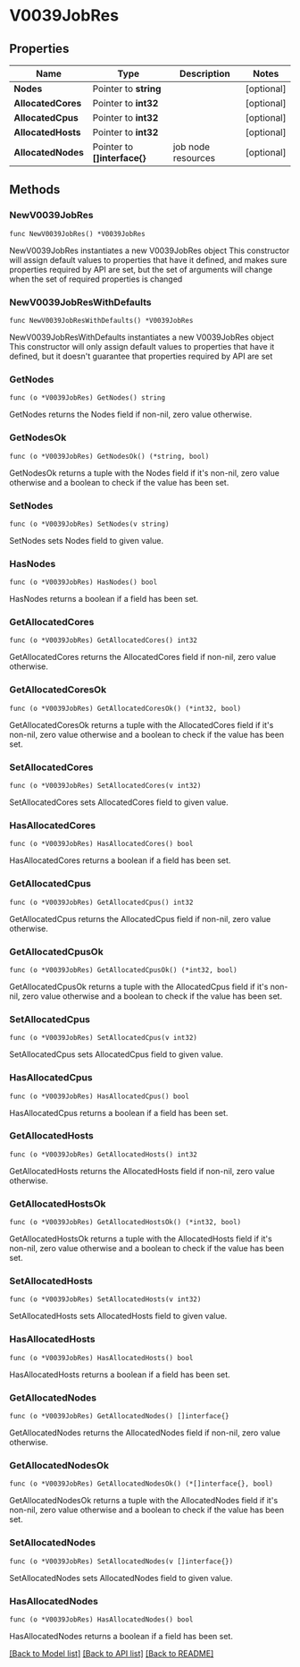 # V0039JobRes

## Properties

Name | Type | Description | Notes
------------ | ------------- | ------------- | -------------
**Nodes** | Pointer to **string** |  | [optional] 
**AllocatedCores** | Pointer to **int32** |  | [optional] 
**AllocatedCpus** | Pointer to **int32** |  | [optional] 
**AllocatedHosts** | Pointer to **int32** |  | [optional] 
**AllocatedNodes** | Pointer to **[]interface{}** | job node resources | [optional] 

## Methods

### NewV0039JobRes

`func NewV0039JobRes() *V0039JobRes`

NewV0039JobRes instantiates a new V0039JobRes object
This constructor will assign default values to properties that have it defined,
and makes sure properties required by API are set, but the set of arguments
will change when the set of required properties is changed

### NewV0039JobResWithDefaults

`func NewV0039JobResWithDefaults() *V0039JobRes`

NewV0039JobResWithDefaults instantiates a new V0039JobRes object
This constructor will only assign default values to properties that have it defined,
but it doesn't guarantee that properties required by API are set

### GetNodes

`func (o *V0039JobRes) GetNodes() string`

GetNodes returns the Nodes field if non-nil, zero value otherwise.

### GetNodesOk

`func (o *V0039JobRes) GetNodesOk() (*string, bool)`

GetNodesOk returns a tuple with the Nodes field if it's non-nil, zero value otherwise
and a boolean to check if the value has been set.

### SetNodes

`func (o *V0039JobRes) SetNodes(v string)`

SetNodes sets Nodes field to given value.

### HasNodes

`func (o *V0039JobRes) HasNodes() bool`

HasNodes returns a boolean if a field has been set.

### GetAllocatedCores

`func (o *V0039JobRes) GetAllocatedCores() int32`

GetAllocatedCores returns the AllocatedCores field if non-nil, zero value otherwise.

### GetAllocatedCoresOk

`func (o *V0039JobRes) GetAllocatedCoresOk() (*int32, bool)`

GetAllocatedCoresOk returns a tuple with the AllocatedCores field if it's non-nil, zero value otherwise
and a boolean to check if the value has been set.

### SetAllocatedCores

`func (o *V0039JobRes) SetAllocatedCores(v int32)`

SetAllocatedCores sets AllocatedCores field to given value.

### HasAllocatedCores

`func (o *V0039JobRes) HasAllocatedCores() bool`

HasAllocatedCores returns a boolean if a field has been set.

### GetAllocatedCpus

`func (o *V0039JobRes) GetAllocatedCpus() int32`

GetAllocatedCpus returns the AllocatedCpus field if non-nil, zero value otherwise.

### GetAllocatedCpusOk

`func (o *V0039JobRes) GetAllocatedCpusOk() (*int32, bool)`

GetAllocatedCpusOk returns a tuple with the AllocatedCpus field if it's non-nil, zero value otherwise
and a boolean to check if the value has been set.

### SetAllocatedCpus

`func (o *V0039JobRes) SetAllocatedCpus(v int32)`

SetAllocatedCpus sets AllocatedCpus field to given value.

### HasAllocatedCpus

`func (o *V0039JobRes) HasAllocatedCpus() bool`

HasAllocatedCpus returns a boolean if a field has been set.

### GetAllocatedHosts

`func (o *V0039JobRes) GetAllocatedHosts() int32`

GetAllocatedHosts returns the AllocatedHosts field if non-nil, zero value otherwise.

### GetAllocatedHostsOk

`func (o *V0039JobRes) GetAllocatedHostsOk() (*int32, bool)`

GetAllocatedHostsOk returns a tuple with the AllocatedHosts field if it's non-nil, zero value otherwise
and a boolean to check if the value has been set.

### SetAllocatedHosts

`func (o *V0039JobRes) SetAllocatedHosts(v int32)`

SetAllocatedHosts sets AllocatedHosts field to given value.

### HasAllocatedHosts

`func (o *V0039JobRes) HasAllocatedHosts() bool`

HasAllocatedHosts returns a boolean if a field has been set.

### GetAllocatedNodes

`func (o *V0039JobRes) GetAllocatedNodes() []interface{}`

GetAllocatedNodes returns the AllocatedNodes field if non-nil, zero value otherwise.

### GetAllocatedNodesOk

`func (o *V0039JobRes) GetAllocatedNodesOk() (*[]interface{}, bool)`

GetAllocatedNodesOk returns a tuple with the AllocatedNodes field if it's non-nil, zero value otherwise
and a boolean to check if the value has been set.

### SetAllocatedNodes

`func (o *V0039JobRes) SetAllocatedNodes(v []interface{})`

SetAllocatedNodes sets AllocatedNodes field to given value.

### HasAllocatedNodes

`func (o *V0039JobRes) HasAllocatedNodes() bool`

HasAllocatedNodes returns a boolean if a field has been set.


[[Back to Model list]](../README.md#documentation-for-models) [[Back to API list]](../README.md#documentation-for-api-endpoints) [[Back to README]](../README.md)


